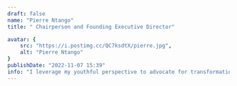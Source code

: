 ```yaml
---
draft: false
name: "Pierre Ntango"
title: " Chairperson and Founding Executive Director"

avatar: {
    src: "https://i.postimg.cc/QC7ksdtX/pierre.jpg",
    alt: "Pierre Ntango"
}
publishDate: "2022-11-07 15:39"
info: "I leverage my youthful perspective to advocate for transformational leadership in an organisation that boldly challenges existing stereotypes about young people. As an artist, I collaborate with my peers to build empowering narratives and identities, all while striving to create a lasting legacy of positivity."
---
```

